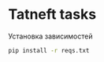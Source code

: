 # Tatneft tasks
                       
Установка зависимостей 

```bash
pip install -r reqs.txt
```